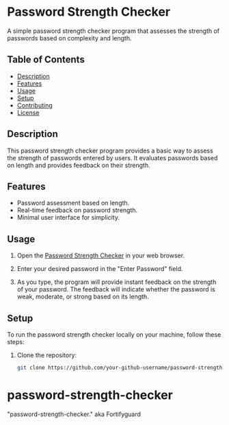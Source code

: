 

# Password Strength Checker

A simple password strength checker program that assesses the strength of passwords based on complexity and length.

## Table of Contents

- [Description](#description)
- [Features](#features)
- [Usage](#usage)
- [Setup](#setup)
- [Contributing](#contributing)
- [License](#license)

## Description

This password strength checker program provides a basic way to assess the strength of passwords entered by users. It evaluates passwords based on length and provides feedback on their strength.

## Features

- Password assessment based on length.
- Real-time feedback on password strength.
- Minimal user interface for simplicity.

## Usage

1. Open the [Password Strength Checker](https://your-github-username.github.io/password-strength-checker/) in your web browser.

2. Enter your desired password in the "Enter Password" field.

3. As you type, the program will provide instant feedback on the strength of your password. The feedback will indicate whether the password is weak, moderate, or strong based on its length.

## Setup

To run the password strength checker locally on your machine, follow these steps:

1. Clone the repository:
   ```sh
   git clone https://github.com/your-github-username/password-strength-checker.git
# password-strength-checker
"password-strength-checker." aka Fortifyguard
